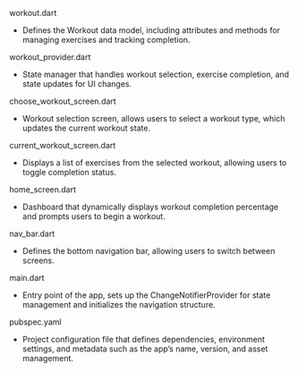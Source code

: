 workout.dart
- Defines the Workout data model, including attributes and 
methods for managing exercises and tracking completion.

workout_provider.dart
- State manager that handles workout selection, exercise 
completion, and state updates for UI changes.

choose_workout_screen.dart
- Workout selection screen, allows users to select a 
workout type, which updates the current workout state.

current_workout_screen.dart
- Displays a list of exercises from the selected workout, 
allowing users to toggle completion status.

home_screen.dart
- Dashboard that dynamically displays workout completion 
percentage and prompts users to begin a workout.

nav_bar.dart
- Defines the bottom navigation bar, allowing users to 
switch between screens.

main.dart
- Entry point of the app, sets up the ChangeNotifierProvider 
for state management and initializes the navigation structure.

pubspec.yaml
- Project configuration file that defines dependencies, 
environment settings, and metadata such as the app’s name, 
version, and asset management.
